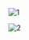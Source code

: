 

![1](https://user-images.githubusercontent.com/32937795/134711478-53cc3635-648c-4f9c-adfc-f371a8cba10c.png)

![2](https://user-images.githubusercontent.com/32937795/134711490-a4932ebf-136b-4958-8d3b-df20b3c4d511.png)

